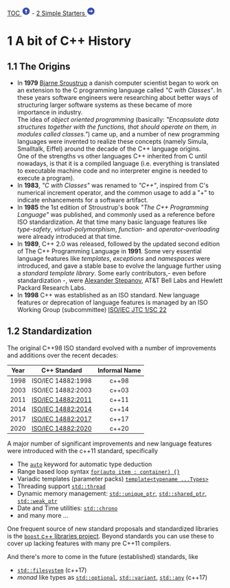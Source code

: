 [TOC ![[\^]](./circled-up.png)](./TOC) - [2 Simple Starters ![[->]](./circled-right.png)](./2_SimpleStarters)

# 1 A bit of C++ History

<a name="1_1"/>

## 1.1 The Origins

 - In **1979** [Bjarne Sroustrup](http://stroustrup.com/) a danish computer scientist began to work on an extension to the C programming language called _"C with Classes"_. In these years software engineers were researching about better ways of structuring larger software systems as these became of more importance in industry.  
The idea of _object oriented programming_ (basically: _"Encapsulate data structures together with the functions, that should operate on them, in modules called classes."_) came up, and a number of new programming languages were invented to realize these concepts (namely Simula, Smalltalk, Eiffel) around the decade of the C++ language origins.  
One of the strengths vs other languages C++ inherited from C until nowadays, is that it is a compiled language (i.e. everything is translated to executable machine code and no interpreter engine is needed to execute a program).
 - In **1983**, _"C with Classes"_ was renamed to _"C++"_, inspired from C's numerical increment operator, and the common usage to add a "+" to indicate enhancements for a software artifact.
 - In **1985** the 1st edition of Stroustrup's book _"The C++ Programming Language"_ was published, and commonly used as a reference before ISO standardization. At that time many basic language features like _type-safety_, _virtual-polymorphism_, _function-_ and _operator-overloading_ were already introduced at that time.
 - In **1989**, C++ 2.0 was released, followed by the updated second edition of The C++ Programming Language in **1991**. Some very essential language features like _templates_, _exceptions_ and _namespaces_ were introduced, and gave a stable base to evolve the language further using a _standard template library_. Some early contributors,- even before standardization -, were [Alexander Stepanov](https://en.wikipedia.org/wiki/Alexander_Stepanov), AT&T Bell Labs and Hewlett Packard Research Labs.
 - In **1998** C++ was established as an ISO standard. New language features or deprecation of language features is managed by an ISO Working Group (subcommittee) [ISO/IEC JTC 1/SC 22](https://en.wikipedia.org/wiki/ISO/IEC_JTC_1/SC_22)
 
<a name="1_2"/>

## 1.2 Standardization 

The original C++98 ISO standard evolved with a number of improvements and additions over the recent decades:

| Year | C++ Standard       | Informal Name |
|------|--------------------|:-------------:|
| 1998 | ISO/IEC 14882:1998 | c++98         |
| 2003 | ISO/IEC 14882:2003 | c++03         |
| 2011 | [ISO/IEC 14882:2011](http://www.open-std.org/jtc1/sc22/wg21/docs/papers/2012/n3337.pdf) | c++11         |
| 2014 | [ISO/IEC 14882:2014](https://github.com/cplusplus/draft/blob/master/papers/n4140.pdf?raw=true) | c++14         |
| 2017 | [ISO/IEC 14882:2017](http://www.open-std.org/jtc1/sc22/wg21/docs/papers/2017/n4659.pdf) | c++17         |
| 2020 | [ISO/IEC 14882:2020](http://www.open-std.org/jtc1/sc22/wg21/docs/papers/2017/n4713.pdf) | c++20         |

A major number of significant improvements and new language features were introduced with the c++11 standard, specifically

 - The [`auto`](http://en.cppreference.com/w/cpp/language/auto) keyword for automatic type deduction
 - Range based loop syntax [`for(auto item : container) {}`](http://en.cppreference.com/w/cpp/language/range-for)
 - Variadic templates (parameter packs) [`template<typename ...Types>`](http://en.cppreference.com/w/cpp/language/parameter_pack)
 - Threading support [`std::thread`](http://en.cppreference.com/w/cpp/memory/weak_ptr)
 - Dynamic memory management: [`std::unique_ptr`](http://en.cppreference.com/w/cpp/memory/unique_ptr), [`std::shared_ptr`](http://en.cppreference.com/w/cpp/memory/shared_ptr), [`std::weak_ptr`]()
 - Date and Time utilities: [`std::chrono`](http://en.cppreference.com/w/cpp/chrono)
 - and many more ...
 
 One frequent source of new standard proposals and standardized libraries is the [`boost` c++ libraries project](http://www.boost.org/). Beyond standards you can use these to cover up lacking features with many pre C++11 compilers.
 
 And there's more to come in the future (established) standards, like 
 
  - [`std::filesystem`](http://en.cppreference.com/w/cpp/filesystem) (c++17)
  - _monad_ like types as [`std::optional`](http://en.cppreference.com/w/cpp/utility/optional), [`std::variant`](http://en.cppreference.com/w/cpp/utility/variant), [`std::any`](http://en.cppreference.com/w/cpp/utility/any) (c++17)

